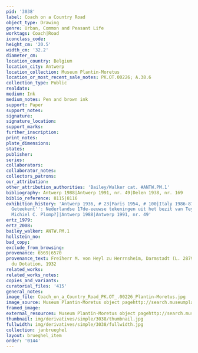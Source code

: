 ```yaml
---
pid: '3038'
label: Coach on a Country Road
object_type: Drawing
genre: Urban, Common and Peasant Life
worktags: Coach|Road
iconclass_code:
height_cm: '20.5'
width_cm: '32.2'
diameter_cm:
location_country: Belgium
location_city: Antwerp
location_collection: Museum Plantin-Moretus
location_or_most_recent_sale_notes: PK.OT.00226; A.38.6
collection_type: Public
realdate:
medium: Ink
medium_notes: Pen and brown ink
support: Paper
support_notes:
signature:
signature_location:
support_marks:
further_inscription:
print_notes:
plate_dimensions:
states:
publisher:
series:
collaborators:
collaborator_notes:
collectors_patrons:
our_attribution:
other_attribution_authorities: 'Bailey/Walker cat. #ANTW.PM.1'
bibliography: Antwerp 1988|Antwerp 1991, nr. 49|Delen 1938, nr. 169
biblio_reference: 8115|8116
exhibition_history: 'Antwerp 1936, # 23|Paris 1954, # 100|Italy 1986-87 ["''In Italien
  Geteekent'': Nederlandse 17de-eeuwse tekeningen uit het bezit van Teylers Museum,"
  Michiel C. Plomp?]|Antwerp 1988|Antwerp 1991, nr. 49'
ertz_1979:
ertz_2008:
bailey_walker: ANTW.PM.1
hollstein_no:
bad_copy:
exclude_from_browsing:
provenance: 6569|6570
provenance_text: Freiherr M. von Heyl zu Herrnsheim, Darmstadt (L. 2879)|gift of Fond
  du Dotation, 1932
related_works:
related_works_notes:
copies_and_variants:
curatorial_files: '415'
general_notes:
image_file: Coach_on_a_Country_Road_PK.OT_.00226_Plantin-Moretus.jpg
image_source: Museum Plantin-Moretus object pagehttp://search.museumplantinmoretus.be/Details/collect/276957
framed_image:
external_resources: Museum Plantin-Moretus object pagehttp://search.museumplantinmoretus.be/Details/collect/276957
thumbnail: img/derivatives/simple/3038/thumbnail.jpg
fullwidth: img/derivatives/simple/3038/fullwidth.jpg
collection: janbrueghel
layout: brueghel_item
order: '0144'
---
```

